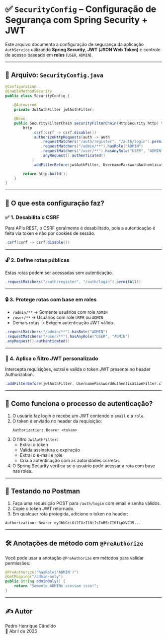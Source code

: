 # ✅ `SecurityConfig` – Configuração de Segurança com Spring Security + JWT

Este arquivo documenta a configuração de segurança da aplicação `AuthService` utilizando **Spring Security**, **JWT (JSON Web Token)** e controle de acesso baseado em **roles** (`USER`, `ADMIN`).

---

## 📁 Arquivo: `SecurityConfig.java`

```java
@Configuration
@EnableMethodSecurity
public class SecurityConfig {
    
    @Autowired
    private JwtAuthFilter jwtAuthFilter;

    @Bean
    public SecurityFilterChain securityFilterChain(HttpSecurity http) throws Exception {
        http
            .csrf(csrf -> csrf.disable())
            .authorizeHttpRequests(auth -> auth
                .requestMatchers("/auth/register", "/auth/login").permitAll()
                .requestMatchers("/admin/**").hasRole("ADMIN")
                .requestMatchers("/user/**").hasAnyRole("USER", "ADMIN")
                .anyRequest().authenticated()
            )
            .addFilterBefore(jwtAuthFilter, UsernamePasswordAuthenticationFilter.class);

        return http.build();
    }
}
```

---

## 🔐 O que esta configuração faz?

### ✅ 1. **Desabilita o CSRF**
Para APIs REST, o CSRF geralmente é desabilitado, pois a autenticação é feita via token e não por cookies de sessão.

```java
.csrf(csrf -> csrf.disable())
```

---

### 🔓 2. **Define rotas públicas**
Estas rotas podem ser acessadas sem autenticação.

```java
.requestMatchers("/auth/register", "/auth/login").permitAll()
```

---

### 🔒 3. **Protege rotas com base em roles**
- `/admin/**` → Somente usuários com role `ADMIN`
- `/user/**` → Usuários com role `USER` ou `ADMIN`
- Demais rotas → Exigem autenticação JWT válida

```java
.requestMatchers("/admin/**").hasRole("ADMIN")
.requestMatchers("/user/**").hasAnyRole("USER", "ADMIN")
.anyRequest().authenticated()
```

---

### 🧩 4. **Aplica o filtro JWT personalizado**
Intercepta requisições, extrai e valida o token JWT presente no header Authorization.

```java
.addFilterBefore(jwtAuthFilter, UsernamePasswordAuthenticationFilter.class)
```

---

## 🎯 Como funciona o processo de autenticação?

1. O usuário faz login e recebe um JWT contendo o `email` e a `role`.
2. O token é enviado no header da requisição:
   ```
   Authorization: Bearer <token>
   ```
3. O filtro `JwtAuthFilter`:
   - Extrai o token
   - Valida assinatura e expiração
   - Extrai o e-mail e role
   - Cria a autenticação com as autoridades corretas
4. O Spring Security verifica se o usuário pode acessar a rota com base nas roles.

---

## 🧪 Testando no Postman

1. Faça uma requisição POST para `/auth/login` com email e senha válidos.
2. Copie o token JWT retornado.
3. Em qualquer rota protegida, adicione o token no header:

```
Authorization: Bearer eyJhbGciOiJIUzI1NiIsInR5cCI6IkpXVCJ9...
```

---

## 🛠️ Anotações de método com `@PreAuthorize`

Você pode usar a anotação `@PreAuthorize` em métodos para validar permissões:

```java
@PreAuthorize("hasRole('ADMIN')")
@GetMapping("/admin-only")
public String adminOnly() {
    return "Somente ADMINs acessam isso!";
}
```

---

## ✍️ Autor

Pedro Henrique Cândido  
📅 Abril de 2025